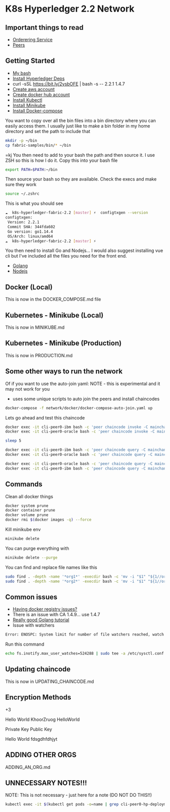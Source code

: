 K8s Hyperledger 2.2 Network
======================================

## Important things to read
- [Orderering Service](https://hyperledger-fabric.readthedocs.io/en/release-2.2/orderer/ordering_service.html)
- [Peers](https://hyperledger-fabric.readthedocs.io/en/release-2.2/peers/peers.html)

## Getting Started
- [My bash](https://github.com/ohmyzsh/ohmyzsh)
- [Install Hyperledger Deps](https://hyperledger-fabric.readthedocs.io/en/release-2.2/install.html)
- curl -sSL https://bit.ly/2ysbOFE | bash -s -- 2.2.1 1.4.7
- [Create aws account](aws.amazon.com)
- [Create docker hub account](https://hub.docker.com/)
- [Install Kubectl](https://kubernetes.io/docs/tasks/tools/install-kubectl/)
- [Install Minikube](https://minikube.sigs.k8s.io/docs/start/)
- [Install Docker-compose](https://docs.docker.com/engine/install/ubuntu/)

You want to copy over all the bin files into a bin directory where you can easily access them. I usually just like to make a bin folder in my home directory and set the path to include that
```bash
mkdir -p ~/bin
cp fabric-samples/bin/* ~/bin
```
=kj
You then need to add to your bash the path and then source it. I use ZSH so this is how I do it. Copy this into your bash file
```bash
export PATH=$PATH:~/bin
```

Then source your bash so they are available. Check the execs and make sure they work
```bash
source ~/.zshrc
```

This is what you should see
```bash
☁  k8s-hyperledger-fabric-2.2 [master] ⚡  configtxgen --version
configtxgen:
 Version: 2.2.1
 Commit SHA: 344fda602
 Go version: go1.14.4
 OS/Arch: linux/amd64
☁  k8s-hyperledger-fabric-2.2 [master] ⚡  
```

You then need to install Go and Nodejs... I would also suggest installing vue cli but I've included all the files you need for the front end.
- [Golang](https://golang.org/dl/)
- [Nodejs](https://nodejs.org/en/)

## Docker (Local)

This is now in the DOCKER_COMPOSE.md file

## Kubernetes - Minikube (Local)

This is now in MINIKUBE.md

## Kubernetes - Minikube (Production)

This is now in PRODUCTION.md

## Some other ways to run the network

Of if you want to use the auto-join yaml: NOTE - this is experimental and it may not work for you
- uses some unique scripts to auto join the peers and install chaincodes
```bash
docker-compose -f network/docker/docker-compose-auto-join.yaml up
```


Lets go ahead and test this chaincode
```bash
docker exec -it cli-peer0-ibm bash -c 'peer chaincode invoke -C mainchannel -n resource_types -c '\''{"Args":["SetPrivateData", "1", "IBM Private Name"]}'\'' -o orderer0:7050 --tls --cafile=/etc/hyperledger/orderers/msp/tlscacerts/orderers-ca-7054.pem'
docker exec -it cli-peer0-oracle bash -c 'peer chaincode invoke -C mainchannel -n resource_types -c '\''{"Args":["SetPrivateData", "1", "ORACLE Private Name"]}'\'' -o orderer0:7050 --tls --cafile=/etc/hyperledger/orderers/msp/tlscacerts/orderers-ca-7054.pem'

sleep 5

docker exec -it cli-peer0-ibm bash -c 'peer chaincode query -C mainchannel -n resource_types -c '\''{"Args":["Index"]}'\'' -o orderer0:7050 --tls --cafile=/etc/hyperledger/orderers/msp/tlscacerts/orderers-ca-7054.pem'
docker exec -it cli-peer0-oracle bash -c 'peer chaincode query -C mainchannel -n resource_types -c '\''{"Args":["Index"]}'\'' -o orderer0:7050 --tls --cafile=/etc/hyperledger/orderers/msp/tlscacerts/orderers-ca-7054.pem'

docker exec -it cli-peer0-oracle bash -c 'peer chaincode query -C mainchannel -n resource_types -c '\''{"Args":["Transactions","1"]}'\'' -o orderer0:7050 --tls --cafile=/etc/hyperledger/orderers/msp/tlscacerts/orderers-ca-7054.pem'
docker exec -it cli-peer0-ibm bash -c 'peer chaincode query -C mainchannel -n resource_types -c '\''{"Args":["Transactions","1"]}'\'' -o orderer0:7050 --tls --cafile=/etc/hyperledger/orderers/msp/tlscacerts/orderers-ca-7054.pem'
```

## Commands
Clean all docker things
```bash
docker system prune 
docker container prune
docker volume prune 
docker rmi $(docker images -q) --force
```

Kill minikube env
```bash
minikube delete
```

You can purge everything with
```bash
minikube delete --purge
```

You can find and replace file names like this
```bash
sudo find . -depth -name '*org1*' -execdir bash -c 'mv -i "$1" "${1//org1/ibm}"' bash {} \;
sudo find . -depth -name '*org2*' -execdir bash -c 'mv -i "$1" "${1//org2/oracle}"' bash {} \;
```

## Common issues

- [Having docker registry issues?](https://github.com/moby/moby/issues/22635)
- There is an issue with CA 1.4.9... use 1.4.7
- [Really good Golang tutorial](https://chainhero.io/2018/06/tutorial-build-blockchain-app-v1-1-0/)
- Issue with watchers
```bash
Error: ENOSPC: System limit for number of file watchers reached, watch '/home/nick/Projects/k8s-hyperledger-fabric-2.2/frontend/public/index.html'
```
Run this command
```bash
echo fs.inotify.max_user_watches=524288 | sudo tee -a /etc/sysctl.conf && sudo sysctl -p
```

## Updating chaincode

This is now in UPDATING_CHAINCODE.md

## Encryption Methods
+3

Hello World
KhoorZruog
HelloWorld


Private Key
Public Key

Hello World
fdsgdhfdhjyt

## ADDING OTHER ORGS

ADDING_AN_ORG.md

## UNNECESSARY NOTES!!!
NOTE: This is not necessary - just here for a note (DO NOT DO THIS!!)
```bash
kubectl exec -it $(kubectl get pods -o=name | grep cli-peer0-hp-deployment | sed "s/^.\{4\}//") -- bash -c 'peer channel update -o orderer0-service:7050 --tls --cafile=/etc/hyperledger/orderers/msp/tlscacerts/orderers-ca-service-7054.pem -c mainchannel -f channels/hp-anchors.tx'
```